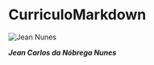 # CurriculoMarkdown

![Jean Nunes](https://media.licdn.com/dms/image/C4D03AQGQjDPVMSDmeA/profile-displayphoto-shrink_200_200/0?e=1568851200&v=beta&t=7AuzKBRHOSU-HtZb44TJhHDJdvR_Lmrxje9_hmZdGOU)


***Jean Carlos da Nóbrega Nunes***


